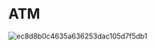 # ATM
![ec8d8b0c4635a636253dac105d7f5db1](https://user-images.githubusercontent.com/96601107/202497407-2afe6b76-765c-4466-bfdf-3e19948bca67.jpg)

